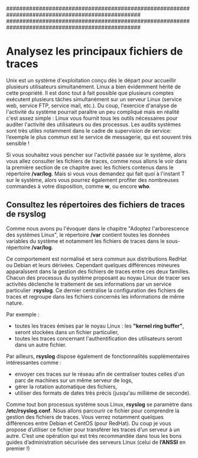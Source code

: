 #################################################################################################
#################################################################################################
# Analysez les principaux fichiers de traces

Unix est un système d'exploitation conçu dès le départ pour accueillir plusieurs utilisateurs simultanément. Linux a bien évidemment hérité de cette propriété. Il est donc tout à fait possible que plusieurs comptes exécutent plusieurs tâches simultanément sur un serveur Linux (service web, service FTP, service mail, etc.).
Du coup, l'exercice d'analyse de l'activité du système pourrait paraître un peu compliqué mais en réalité c'est assez simple : Linux vous fournit tous les outils nécessaires pour auditer l'activité des utilisateurs ou des processus.
Les audits systèmes sont très utiles notamment dans le cadre de supervision de service: l’exemple le plus commun est le service de messagerie, qui est souvent très sensible !

Si vous souhaitez vous pencher sur l'activité passée sur le système, alors vous allez consulter les fichiers de traces, comme nous allons le voir dans la première section de ce chapitre avec les fichiers contenus dans le répertoire **/var/log**. 
Mais si vous vous demandez qui fait quoi à l'instant T sur le système, alors vous pourrez également profiter des nombreuses commandes à votre disposition, comme **w**, ou encore **who**.

## Consultez les répertoires des fichiers de traces de  rsyslog

Comme nous avons pu l'évoquer dans le chapitre "Adoptez l'arborescence des systèmes Linux", le répertoire **/var** contient toutes les données variables du système et notamment les fichiers de traces dans le sous-répertoire **/var/log**. 

Ce comportement est normalisé et sera commun aux distributions RedHat ou Debian et leurs dérivées. Cependant quelques différences mineures apparaîssent dans la gestion des fichiers de traces entre ces deux familles.
Chacun des processus du système proposant au noyau Linux de tracer ses activités déclenche le traitement de ses informations par un service particulier :**rsyslog**.
Ce dernier centralise la configuration des fichiers de traces et regroupe dans les fichiers concernés les informations de même nature.

Par exemple :

* toutes les traces émises par le noyau Linux : les **"kernel ring buffer"**, seront stockées dans un fichier particulier,
* toutes les traces concernant l'authentification des utilisateurs seront dans un autre fichier.

Par ailleurs, **rsyslog** dispose également de fonctionnalités supplémentaires intéressantes comme :

* envoyer ces traces sur le réseau afin de centraliser toutes celles d'un parc de machines sur un même serveur de logs,
* gérer la rotation automatique des fichiers,
* utiliser des formats de dates très précis (jusqu'au millième de seconde).

Comme tout bon processus système sous Linux, **rsyslog** se paramètre dans **/etc/rsyslog.conf**.
Nous allons parcourir ce fichier pour comprendre la gestion des fichiers de traces. Vous verrez notamment quelques différences entre Debian et CentOS (pour RedHat). Du coup je vous propose d’utiliser ce fichier pour transférer les traces d’un serveur à un autre.
C’est une opération qui est très recommandée dans tous les bons guides d’administration sécurisée des serveurs Linux (celui de **l’ANSSI** en premier !)